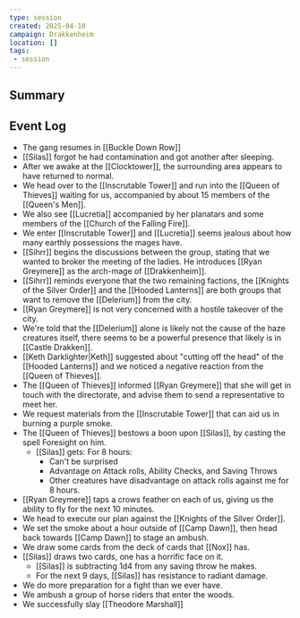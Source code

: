 ```yaml
---
type: session
created: 2025-04-10
campaign: Drakkenheim
location: []
tags:
 - session
---
```


## Summary

## Event Log

- The gang resumes in [[Buckle Down Row]]
- [[Silas]] forgot he had contamination and got another after sleeping.
- After we awake at the [[Clocktower]], the surrounding area appears to have returned to normal.
- We head over to the [[Inscrutable Tower]] and run into the [[Queen of Thieves]] waiting for us, accompanied by about 15 members of the [[Queen's Men]].
- We also see [[Lucretia]] accompanied by her planatars and some members of the [[Church of the Falling Fire]].
- We enter [[Inscrutable Tower]] and [[Lucretia]] seems jealous about how many earthly possessions the mages have.
- [[Sihrr]] begins the discussions between the group, stating that we wanted to broker the meeting of the ladies. He introduces [[Ryan Greymere]] as the arch-mage of [[Drakkenheim]].
- [[Sihrr]] reminds everyone that the two remaining factions, the [[Knights of the Silver Order]] and the [[Hooded Lanterns]] are both groups that want to remove the [[Delerium]] from the city.
- [[Ryan Greymere]] is not very concerned with a hostile takeover of the city.
- We're told that the [[Delerium]] alone is likely not the cause of the haze creatures itself, there seems to be a powerful presence that likely is in [[Castle Drakken]].
- [[Keth Darklighter|Keth]] suggested about "cutting off the head" of the [[Hooded Lanterns]] and we noticed a negative reaction from the [[Queen of Thieves]].
- The [[Queen of Thieves]] informed [[Ryan Greymere]] that she will get in touch with the directorate, and advise them to send a representative to meet her.
- We request materials from the [[Inscrutable Tower]] that can aid us in burning a purple smoke.
- The [[Queen of Thieves]] bestows a boon upon [[Silas]], by casting the spell Foresight on him.
	- [[Silas]] gets: For 8 hours:
		- Can't be surprised
		- Advantage on Attack rolls, Ability Checks, and Saving Throws
		- Other creatures have disadvantage on attack rolls against me for 8 hours.
- [[Ryan Greymere]] taps a crows feather on each of us, giving us the ability to fly for the next 10 minutes.
- We head to execute our plan against the [[Knights of the Silver Order]].
- We set the smoke about a hour outside of [[Camp Dawn]], then head back towards [[Camp Dawn]] to stage an ambush.
- We draw some cards from the deck of cards that [[Nox]] has.
- [[Silas]] draws two cards, one has a horrific face on it.
	- [[Silas]] is subtracting 1d4 from any saving throw he makes.
	- For the next 9 days, [[Silas]] has resistance to radiant damage.
- We do more preparation for a fight than we ever have.
- We ambush a group of horse riders that enter the woods.
- We successfully slay [[Theodore Marshall]]

